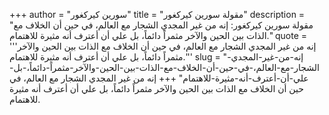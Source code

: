 +++
author = "سورين كيركغور"
title = "مقولة سورين كيركغور"
description = "مقولة سورين كيركغور: إنه من غير المجدي الشجار مع العالم، في حين أن الخلاف مع الذات بين الحين والآخر مثمراً دائماً، بل علي أن أعترف أنه مثيرة للاهتمام."
quote = '''إنه من غير المجدي الشجار مع العالم، في حين أن الخلاف مع الذات بين الحين والآخر مثمراً دائماً، بل علي أن أعترف أنه مثيرة للاهتمام.'''
slug = "إنه-من-غير-المجدي-الشجار-مع-العالم،-في-حين-أن-الخلاف-مع-الذات-بين-الحين-والآخر-مثمراً-دائماً،-بل-علي-أن-أعترف-أنه-مثيرة-للاهتمام"
+++
إنه من غير المجدي الشجار مع العالم، في حين أن الخلاف مع الذات بين الحين والآخر مثمراً دائماً، بل علي أن أعترف أنه مثيرة للاهتمام.
